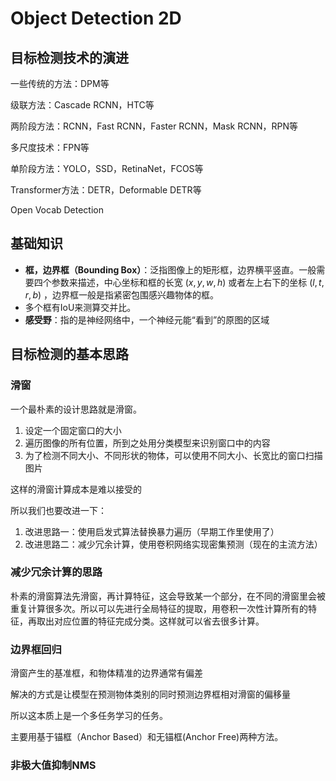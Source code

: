 # Object Detection 2D
## 目标检测技术的演进

一些传统的方法：DPM等

级联方法：Cascade RCNN，HTC等

两阶段方法：RCNN，Fast RCNN，Faster RCNN，Mask RCNN，RPN等

多尺度技术：FPN等

单阶段方法：YOLO，SSD，RetinaNet，FCOS等

Transformer方法：DETR，Deformable DETR等

Open Vocab Detection

## 基础知识

* **框，边界框（Bounding Box）**：泛指图像上的矩形框，边界横平竖直。一般需要四个参数来描述，中心坐标和框的长宽 $(x,y,w,h)$ 或者左上右下的坐标 $(l,t,r,b)$ ，边界框一般是指紧密包围感兴趣物体的框。
* 多个框有IoU来测算交并比。
* **感受野**：指的是神经网络中，一个神经元能“看到”的原图的区域

## 目标检测的基本思路

### 滑窗
一个最朴素的设计思路就是滑窗。

1. 设定一个固定窗口的大小
2. 遍历图像的所有位置，所到之处用分类模型来识别窗口中的内容
3. 为了检测不同大小、不同形状的物体，可以使用不同大小、长宽比的窗口扫描图片

这样的滑窗计算成本是难以接受的

所以我们也要改进一下：

1. 改进思路一：使用启发式算法替换暴力遍历（早期工作里使用了）
2. 改进思路二：减少冗余计算，使用卷积网络实现密集预测（现在的主流方法）

### 减少冗余计算的思路
朴素的滑窗算法先滑窗，再计算特征，这会导致某一个部分，在不同的滑窗里会被重复计算很多次。所以可以先进行全局特征的提取，用卷积一次性计算所有的特征，再取出对应位置的特征完成分类。这样就可以省去很多计算。

### 边界框回归
滑窗产生的基准框，和物体精准的边界通常有偏差

解决的方式是让模型在预测物体类别的同时预测边界框相对滑窗的偏移量

所以这本质上是一个多任务学习的任务。

主要用基于锚框（Anchor Based）和无锚框(Anchor Free)两种方法。

### 非极大值抑制NMS

